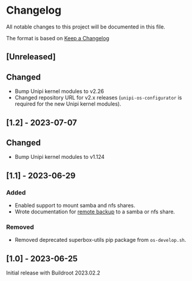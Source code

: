# Changelog

All notable changes to this project will be documented in this file.

The format is based on [Keep a Changelog](https://keepachangelog.com/en/1.0.0/)

## [Unreleased]

## Changed

- Bump Unipi kernel modules to v2.26
- Changed repository URL for v2.x releases (`unipi-os-configurator` is required for the new Unipi kernel modules).

## [1.2] - 2023-07-07

## Changed

- Bump Unipi kernel modules to v1.124

## [1.1] - 2023-06-29

### Added

- Enabled support to mount samba and nfs shares.
- Wrote documentation for [remote backup](docs/backup-config.md) to a samba or nfs share.

### Removed

- Removed deprecated superbox-utils pip package from `os-develop.sh`.

## [1.0] - 2023-06-25

Initial release with Buildroot 2023.02.2
